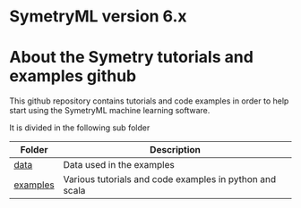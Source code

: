 # SymetryML version 6.x

# About the Symetry tutorials and examples github

This github repository contains tutorials and code examples in order to help start using the SymetryML machine learning software.

It is divided in the following sub folder

| Folder | Description |
|----|----|
| [data](./data) | Data used in the examples |
| [examples](./examples) | Various tutorials and code examples in python and scala |



